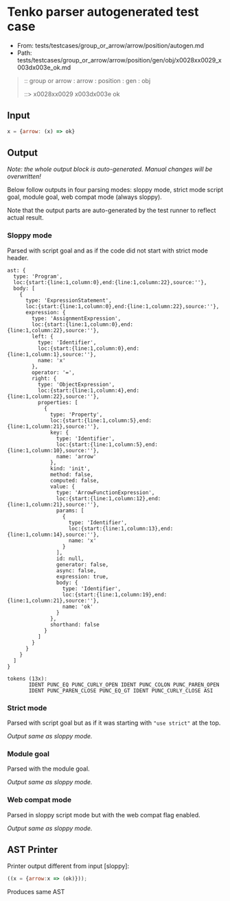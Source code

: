 # Tenko parser autogenerated test case

- From: tests/testcases/group_or_arrow/arrow/position/autogen.md
- Path: tests/testcases/group_or_arrow/arrow/position/gen/obj/x0028xx0029_x003dx003e_ok.md

> :: group or arrow : arrow : position : gen : obj
>
> ::> x0028xx0029 x003dx003e ok

## Input


`````js
x = {arrow: (x) => ok}
`````

## Output

_Note: the whole output block is auto-generated. Manual changes will be overwritten!_

Below follow outputs in four parsing modes: sloppy mode, strict mode script goal, module goal, web compat mode (always sloppy).

Note that the output parts are auto-generated by the test runner to reflect actual result.

### Sloppy mode

Parsed with script goal and as if the code did not start with strict mode header.

`````
ast: {
  type: 'Program',
  loc:{start:{line:1,column:0},end:{line:1,column:22},source:''},
  body: [
    {
      type: 'ExpressionStatement',
      loc:{start:{line:1,column:0},end:{line:1,column:22},source:''},
      expression: {
        type: 'AssignmentExpression',
        loc:{start:{line:1,column:0},end:{line:1,column:22},source:''},
        left: {
          type: 'Identifier',
          loc:{start:{line:1,column:0},end:{line:1,column:1},source:''},
          name: 'x'
        },
        operator: '=',
        right: {
          type: 'ObjectExpression',
          loc:{start:{line:1,column:4},end:{line:1,column:22},source:''},
          properties: [
            {
              type: 'Property',
              loc:{start:{line:1,column:5},end:{line:1,column:21},source:''},
              key: {
                type: 'Identifier',
                loc:{start:{line:1,column:5},end:{line:1,column:10},source:''},
                name: 'arrow'
              },
              kind: 'init',
              method: false,
              computed: false,
              value: {
                type: 'ArrowFunctionExpression',
                loc:{start:{line:1,column:12},end:{line:1,column:21},source:''},
                params: [
                  {
                    type: 'Identifier',
                    loc:{start:{line:1,column:13},end:{line:1,column:14},source:''},
                    name: 'x'
                  }
                ],
                id: null,
                generator: false,
                async: false,
                expression: true,
                body: {
                  type: 'Identifier',
                  loc:{start:{line:1,column:19},end:{line:1,column:21},source:''},
                  name: 'ok'
                }
              },
              shorthand: false
            }
          ]
        }
      }
    }
  ]
}

tokens (13x):
       IDENT PUNC_EQ PUNC_CURLY_OPEN IDENT PUNC_COLON PUNC_PAREN_OPEN
       IDENT PUNC_PAREN_CLOSE PUNC_EQ_GT IDENT PUNC_CURLY_CLOSE ASI
`````

### Strict mode

Parsed with script goal but as if it was starting with `"use strict"` at the top.

_Output same as sloppy mode._

### Module goal

Parsed with the module goal.

_Output same as sloppy mode._

### Web compat mode

Parsed in sloppy script mode but with the web compat flag enabled.

_Output same as sloppy mode._

## AST Printer

Printer output different from input [sloppy]:

````js
((x = {arrow:x => (ok)}));
````

Produces same AST
